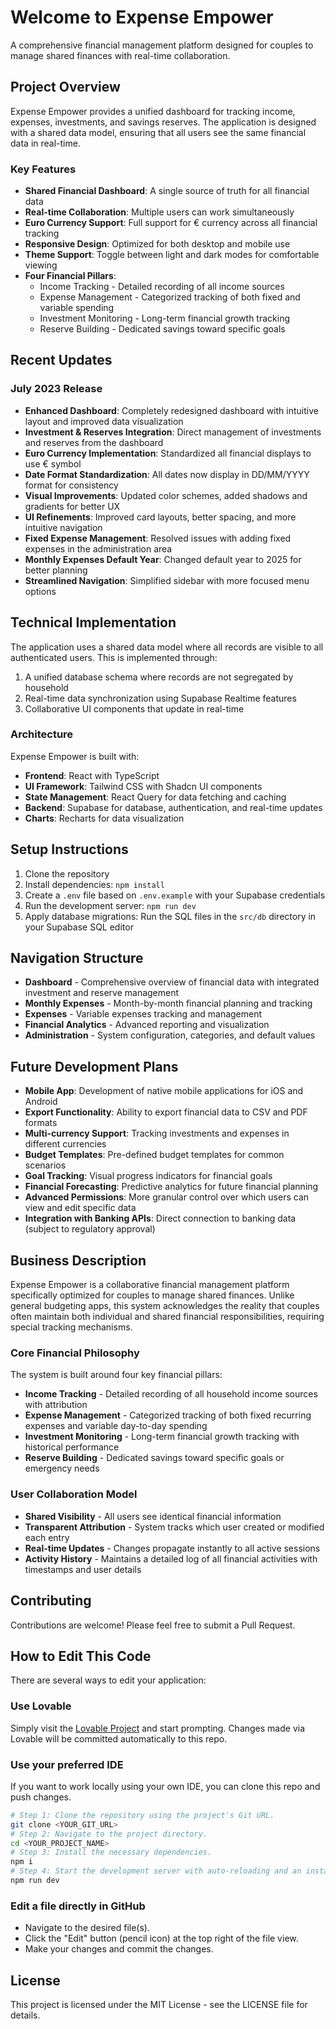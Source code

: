 # Welcome to Expense Empower

A comprehensive financial management platform designed for couples to manage shared finances with real-time collaboration.

## Project Overview

Expense Empower provides a unified dashboard for tracking income, expenses, investments, and savings reserves. The application is designed with a shared data model, ensuring that all users see the same financial data in real-time.

### Key Features

- **Shared Financial Dashboard**: A single source of truth for all financial data
- **Real-time Collaboration**: Multiple users can work simultaneously
- **Euro Currency Support**: Full support for € currency across all financial tracking
- **Responsive Design**: Optimized for both desktop and mobile use
- **Theme Support**: Toggle between light and dark modes for comfortable viewing
- **Four Financial Pillars**:
  - Income Tracking - Detailed recording of all income sources
  - Expense Management - Categorized tracking of both fixed and variable spending
  - Investment Monitoring - Long-term financial growth tracking
  - Reserve Building - Dedicated savings toward specific goals

## Recent Updates

### July 2023 Release

- **Enhanced Dashboard**: Completely redesigned dashboard with intuitive layout and improved data visualization
- **Investment & Reserves Integration**: Direct management of investments and reserves from the dashboard
- **Euro Currency Implementation**: Standardized all financial displays to use € symbol
- **Date Format Standardization**: All dates now display in DD/MM/YYYY format for consistency
- **Visual Improvements**: Updated color schemes, added shadows and gradients for better UX
- **UI Refinements**: Improved card layouts, better spacing, and more intuitive navigation
- **Fixed Expense Management**: Resolved issues with adding fixed expenses in the administration area
- **Monthly Expenses Default Year**: Changed default year to 2025 for better planning
- **Streamlined Navigation**: Simplified sidebar with more focused menu options

## Technical Implementation

The application uses a shared data model where all records are visible to all authenticated users. This is implemented through:

1. A unified database schema where records are not segregated by household
2. Real-time data synchronization using Supabase Realtime features
3. Collaborative UI components that update in real-time

### Architecture

Expense Empower is built with:

- **Frontend**: React with TypeScript
- **UI Framework**: Tailwind CSS with Shadcn UI components
- **State Management**: React Query for data fetching and caching
- **Backend**: Supabase for database, authentication, and real-time updates
- **Charts**: Recharts for data visualization

## Setup Instructions

1. Clone the repository
2. Install dependencies: `npm install`
3. Create a `.env` file based on `.env.example` with your Supabase credentials
4. Run the development server: `npm run dev`
5. Apply database migrations: Run the SQL files in the `src/db` directory in your Supabase SQL editor

## Navigation Structure

- **Dashboard** - Comprehensive overview of financial data with integrated investment and reserve management
- **Monthly Expenses** - Month-by-month financial planning and tracking
- **Expenses** - Variable expenses tracking and management
- **Financial Analytics** - Advanced reporting and visualization
- **Administration** - System configuration, categories, and default values

## Future Development Plans

- **Mobile App**: Development of native mobile applications for iOS and Android
- **Export Functionality**: Ability to export financial data to CSV and PDF formats
- **Multi-currency Support**: Tracking investments and expenses in different currencies
- **Budget Templates**: Pre-defined budget templates for common scenarios
- **Goal Tracking**: Visual progress indicators for financial goals
- **Financial Forecasting**: Predictive analytics for future financial planning
- **Advanced Permissions**: More granular control over which users can view and edit specific data
- **Integration with Banking APIs**: Direct connection to banking data (subject to regulatory approval)

## Business Description

Expense Empower is a collaborative financial management platform specifically optimized for couples to manage shared finances. Unlike general budgeting apps, this system acknowledges the reality that couples often maintain both individual and shared financial responsibilities, requiring special tracking mechanisms.

### Core Financial Philosophy

The system is built around four key financial pillars:
- **Income Tracking** - Detailed recording of all household income sources with attribution
- **Expense Management** - Categorized tracking of both fixed recurring expenses and variable day-to-day spending
- **Investment Monitoring** - Long-term financial growth tracking with historical performance
- **Reserve Building** - Dedicated savings toward specific goals or emergency needs

### User Collaboration Model

- **Shared Visibility** - All users see identical financial information
- **Transparent Attribution** - System tracks which user created or modified each entry
- **Real-time Updates** - Changes propagate instantly to all active sessions
- **Activity History** - Maintains a detailed log of all financial activities with timestamps and user details

## Contributing

Contributions are welcome! Please feel free to submit a Pull Request.

## How to Edit This Code

There are several ways to edit your application:

### Use Lovable
Simply visit the [Lovable Project](https://lovable.dev/projects/d22b273d-bf78-4296-9da9-11d4259891bf) and start prompting.
Changes made via Lovable will be committed automatically to this repo.

### Use your preferred IDE
If you want to work locally using your own IDE, you can clone this repo and push changes.

```sh
# Step 1: Clone the repository using the project's Git URL.
git clone <YOUR_GIT_URL>
# Step 2: Navigate to the project directory.
cd <YOUR_PROJECT_NAME>
# Step 3: Install the necessary dependencies.
npm i
# Step 4: Start the development server with auto-reloading and an instant preview.
npm run dev
```

### Edit a file directly in GitHub
- Navigate to the desired file(s).
- Click the "Edit" button (pencil icon) at the top right of the file view.
- Make your changes and commit the changes.

## License

This project is licensed under the MIT License - see the LICENSE file for details.
